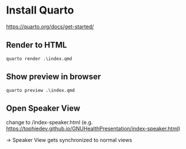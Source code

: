 # Install Quarto
https://quarto.org/docs/get-started/

## Render to HTML

```shell
quarto render .\index.qmd
```

## Show preview in browser

```shell
quarto preview .\index.qmd
```

## Open Speaker View
change to /index-speaker.html (e.g. https://tophiedev.github.io/GNUHealthPresentation/index-speaker.html)

-> Speaker View gets synchronized to normal views
